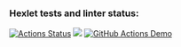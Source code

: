 ### Hexlet tests and linter status:
[![Actions Status](https://github.com/FilimonovNikita/php-project-48/actions/workflows/hexlet-check.yml/badge.svg)](https://github.com/FilimonovNikita/php-project-48/actions)
<a href="https://codeclimate.com/github/FilimonovNikita/php-project-48/maintainability"><img src="https://api.codeclimate.com/v1/badges/3cd6ca2e67725f58ba76/maintainability" /></a>
[![GitHub Actions Demo](https://github.com/FilimonovNikita/php-project-48/actions/workflows/github-actions-demo.yml/badge.svg)](https://github.com/FilimonovNikita/php-project-48/actions/workflows/github-actions-demo.yml)
